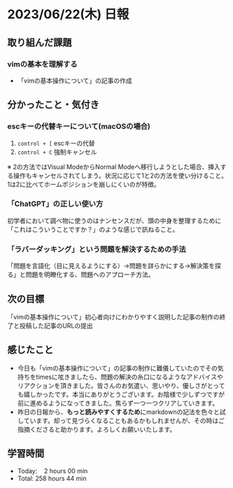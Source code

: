 # 2023/06/22(木) 日報
## 取り組んだ課題
### vimの基本を理解する
- 「vimの基本操作について」の記事の作成

## 分かったこと・気付き
### escキーの代替キーについて(macOSの場合)
1. `control + [`      escキーの代替
2. `control + C`     強制キャンセル

※ 2の方法ではVisual ModeからNormal Modeへ移行しようとした場合、挿入する操作もキャンセルされてしまう。状況に応じて1と2の方法を使い分けること。1は2に比べてホームポジションを崩しにくいのが特徴。

### 「ChatGPT」の正しい使い方
初学者において調べ物に使うのはナンセンスだが、頭の中身を整理するために「これはこういうことですか？」のような感じで訊ねること。

### 「ラバーダッキング」という問題を解決するための手法
「問題を言語化（目に見えるようにする）→問題を詳らかにする→解決策を探る」と問題を明瞭化する、問題へのアプローチ方法。

## 次の目標
「vimの基本操作について」初心者向けにわかりやすく説明した記事の制作の終了と投稿した記事のURLの提出

## 感じたこと
- 今日も「vimの基本操作について」の記事の制作に難儀していたのでその気持ちをtimesに呟きましたら、問題の解決の糸口になるようなアドバイスやリアクションを頂きました。皆さんのお気遣い、思いやり、優しさがとっても嬉しかったです。本当にありがとうございます。お陰様で少しずつですが前に進めるようになってきました。焦らず一つ一つクリアしていきます。
- 昨日の日報から、**もっと読みやすくするため**にmarkdownの記法を色々と試しています。却って見づらくなることもあるかもしれませんが、その時はご指摘くださると助かります。よろしくお願いいたします。

## 学習時間
- Today:&nbsp;&nbsp;&nbsp; 2 hours 00 min
- Total: 258 hours 44 min
